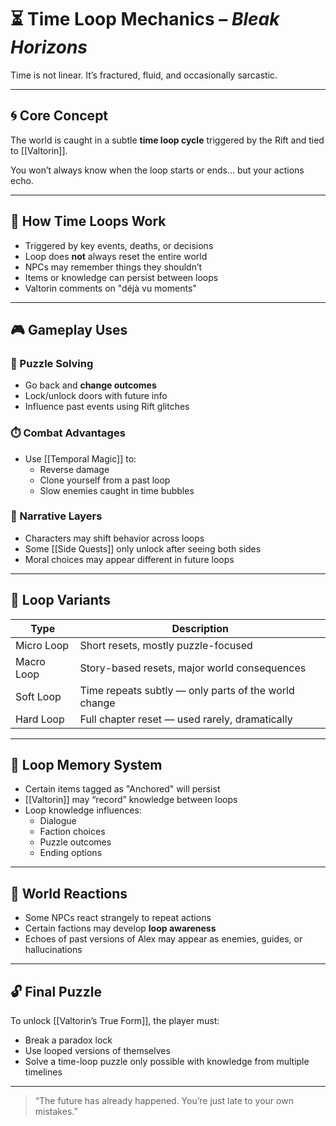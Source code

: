 # ⏳ Time Loop Mechanics – *Bleak Horizons*

Time is not linear. It’s fractured, fluid, and occasionally sarcastic.

---

## 🌀 Core Concept

The world is caught in a subtle **time loop cycle** triggered by the Rift and tied to [[Valtorin]].

You won’t always know when the loop starts or ends… but your actions echo.

---

## 🧩 How Time Loops Work

- Triggered by key events, deaths, or decisions
- Loop does **not** always reset the entire world
- NPCs may remember things they shouldn’t
- Items or knowledge can persist between loops
- Valtorin comments on "déjà vu moments"

---

## 🎮 Gameplay Uses

### 🔐 Puzzle Solving
- Go back and **change outcomes**
- Lock/unlock doors with future info
- Influence past events using Rift glitches

### ⏱️ Combat Advantages
- Use [[Temporal Magic]] to:
  - Reverse damage
  - Clone yourself from a past loop
  - Slow enemies caught in time bubbles

### 📜 Narrative Layers
- Characters may shift behavior across loops
- Some [[Side Quests]] only unlock after seeing both sides
- Moral choices may appear different in future loops

---

## 🧠 Loop Variants

| Type         | Description |
|--------------|-------------|
| Micro Loop   | Short resets, mostly puzzle-focused |
| Macro Loop   | Story-based resets, major world consequences |
| Soft Loop    | Time repeats subtly — only parts of the world change |
| Hard Loop    | Full chapter reset — used rarely, dramatically |

---

## 🧠 Loop Memory System

- Certain items tagged as "Anchored" will persist
- [[Valtorin]] may “record” knowledge between loops
- Loop knowledge influences:
  - Dialogue
  - Faction choices
  - Puzzle outcomes
  - Ending options

---

## 🧬 World Reactions

- Some NPCs react strangely to repeat actions
- Certain factions may develop **loop awareness**
- Echoes of past versions of Alex may appear as enemies, guides, or hallucinations

---

## 🔓 Final Puzzle

To unlock [[Valtorin’s True Form]], the player must:
- Break a paradox lock
- Use looped versions of themselves
- Solve a time-loop puzzle only possible with knowledge from multiple timelines

---

> “The future has already happened. You’re just late to your own mistakes.”
